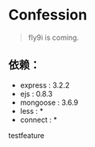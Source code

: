# Confession
> fly9i is coming.

## 依赖：

 * express : 3.2.2
 * ejs : 0.8.3
 * mongoose : 3.6.9
 * less : *
 * connect : *


testfeature
